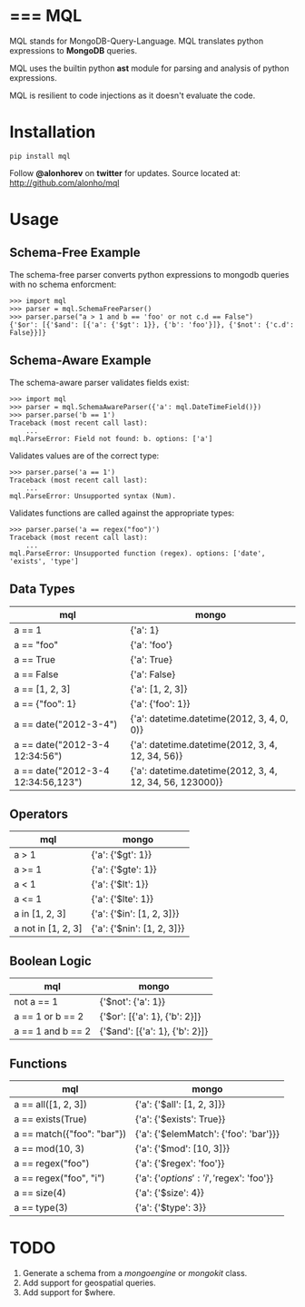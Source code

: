 ===
MQL
===

MQL stands for MongoDB-Query-Language. MQL translates python expressions to **MongoDB** queries.

MQL uses the builtin python **ast** module for parsing and analysis of python expressions.

MQL is resilient to code injections as it doesn't evaluate the code.

Installation
============

	pip install mql
	
Follow **@alonhorev** on **twitter** for updates.
Source located at: http://github.com/alonho/mql

Usage
=====

Schema-Free Example
-------------------

The schema-free parser converts python expressions to mongodb queries with no schema enforcment:

	>>> import mql
	>>> parser = mql.SchemaFreeParser()
	>>> parser.parse("a > 1 and b == 'foo' or not c.d == False")
	{'$or': [{'$and': [{'a': {'$gt': 1}}, {'b': 'foo'}]}, {'$not': {'c.d': False}}]}

Schema-Aware Example
--------------------

The schema-aware parser validates fields exist:

	>>> import mql
	>>> parser = mql.SchemaAwareParser({'a': mql.DateTimeField()})
	>>> parser.parse('b == 1') 
	Traceback (most recent call last):
		...
	mql.ParseError: Field not found: b. options: ['a']
	
Validates values are of the correct type:

	>>> parser.parse('a == 1')
	Traceback (most recent call last):
		...
	mql.ParseError: Unsupported syntax (Num).
	
Validates functions are called against the appropriate types:

	>>> parser.parse('a == regex("foo")')
	Traceback (most recent call last):
		...
	mql.ParseError: Unsupported function (regex). options: ['date', 'exists', 'type']

Data Types
----------

mql | mongo
--- | ---
a == 1 | {'a': 1}
a == "foo" | {'a': 'foo'}
a == True | {'a': True}
a == False | {'a': False}
a == [1, 2, 3] | {'a': [1, 2, 3]}
a == {"foo": 1} | {'a': {'foo': 1}}
a == date("2012-3-4") | {'a': datetime.datetime(2012, 3, 4, 0, 0)}
a == date("2012-3-4 12:34:56") | {'a': datetime.datetime(2012, 3, 4, 12, 34, 56)}
a == date("2012-3-4 12:34:56,123") | {'a': datetime.datetime(2012, 3, 4, 12, 34, 56, 123000)}

Operators
---------

mql | mongo
--- | ---
a > 1 | {'a': {'$gt': 1}}
a >= 1 | {'a': {'$gte': 1}}
a < 1 | {'a': {'$lt': 1}}
a <= 1 | {'a': {'$lte': 1}}
a in [1, 2, 3] | {'a': {'$in': [1, 2, 3]}}
a not in [1, 2, 3] | {'a': {'$nin': [1, 2, 3]}}

Boolean Logic
-------------

mql | mongo
--- | ---
not a == 1 | {'$not': {'a': 1}}
a == 1 or b == 2 | {'$or': [{'a': 1}, {'b': 2}]}
a == 1 and b == 2 | {'$and': [{'a': 1}, {'b': 2}]}

Functions
---------

mql | mongo
--- | ---
a == all([1, 2, 3]) | {'a': {'$all': [1, 2, 3]}}
a == exists(True) | {'a': {'$exists': True}}
a == match({"foo": "bar"}) | {'a': {'$elemMatch': {'foo': 'bar'}}}
a == mod(10, 3) | {'a': {'$mod': [10, 3]}}
a == regex("foo") | {'a': {'$regex': 'foo'}}
a == regex("foo", "i") | {'a': {'$options': 'i', '$regex': 'foo'}}
a == size(4) | {'a': {'$size': 4}}
a == type(3) | {'a': {'$type': 3}}

TODO
====

1. Generate a schema from a *mongoengine* or *mongokit* class.
2. Add support for geospatial queries.
3. Add support for $where.

